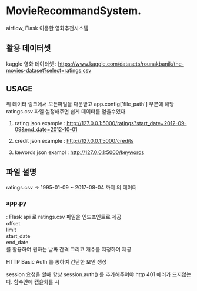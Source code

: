 # MovieRecommandSystem.
airflow, Flask 이용한 영화추천시스템


## 활용 데이터셋 
kaggle 영화 데이터셋 : https://www.kaggle.com/datasets/rounakbanik/the-movies-dataset?select=ratings.csv

## USAGE 
위 데이터 링크에서 모든파일을 다운받고 app.config['file_path'] 부분에 해당 ratings.csv 파일 설정해주면 쉽게 데이터를 얻을수있다.  
1. rating json
example :  http://127.0.0.1:5000/ratings?start_date=2012-09-09&end_date=2012-10-01  

2. credit json
example : http://127.0.0.1:5000/credits 

3. kewords json
exampl : http://127.0.0.1:5000/keywords
## 파일 설명 
ratings.csv -> 1995-01-09 ~ 2017-08-04 까지 의 데이터


### app.py   
: Flask api 로 ratings.csv 파일을 엔드포인트로 제공   
offset   
limit   
start_date   
end_date   
를 활용하여 원하는 날짜 간격 그리고 개수를 지정하여 제공  

HTTP Basic Auth 를 통하여  간단한 보안 생성

session 요청을 할때 항상 session.auth() 를 추가해주어야 http 401 에러가 뜨지않는다. 함수안에 캡슐화를 시
